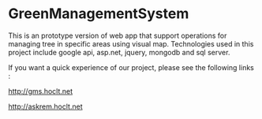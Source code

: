 # GreenManagementSystem
This is an prototype version of web app that support operations for managing tree in specific areas using visual map.
Technologies used in this project include google api, asp.net, jquery, mongodb and sql server.

If you want a quick experience of our project, please see the following links :

http://gms.hoclt.net

http://askrem.hoclt.net
